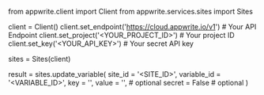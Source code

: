 from appwrite.client import Client
from appwrite.services.sites import Sites

client = Client()
client.set_endpoint('https://cloud.appwrite.io/v1') # Your API Endpoint
client.set_project('<YOUR_PROJECT_ID>') # Your project ID
client.set_key('<YOUR_API_KEY>') # Your secret API key

sites = Sites(client)

result = sites.update_variable(
    site_id = '<SITE_ID>',
    variable_id = '<VARIABLE_ID>',
    key = '<KEY>',
    value = '<VALUE>', # optional
    secret = False # optional
)
